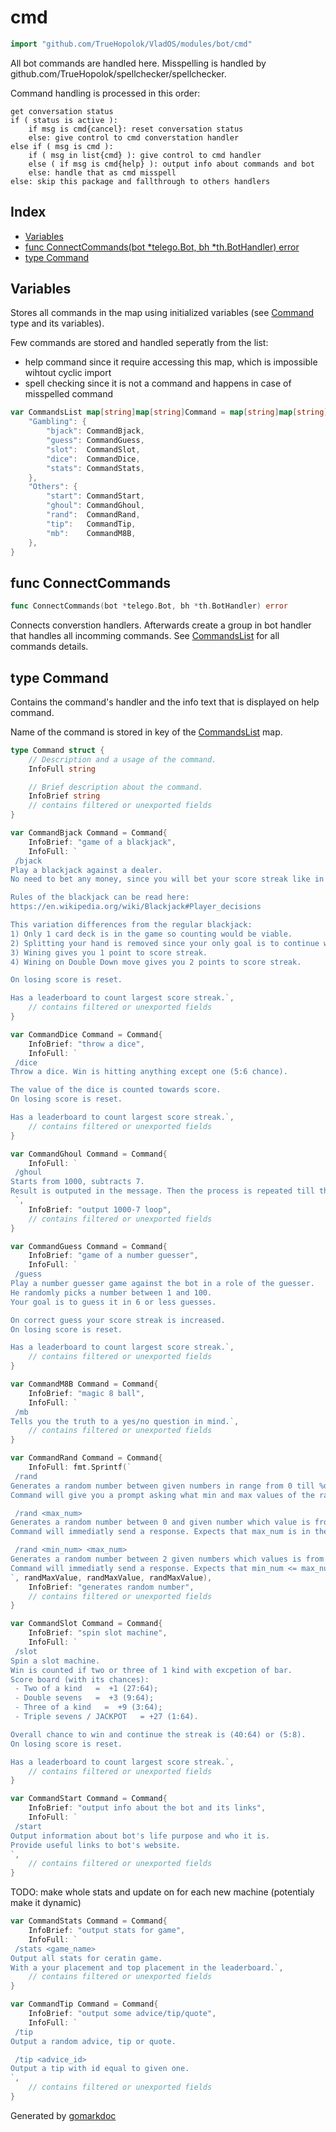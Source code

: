 <!-- Code generated by gomarkdoc. DO NOT EDIT -->

# cmd

```go
import "github.com/TrueHopolok/VladOS/modules/bot/cmd"
```

All bot commands are handled here. Misspelling is handled by github.com/TrueHopolok/spellchecker/spellchecker.

Command handling is processed in this order:

```
get conversation status
if ( status is active ):
	if msg is cmd{cancel}: reset conversation status
	else: give control to cmd converstation handler
else if ( msg is cmd ):
	if ( msg in list{cmd} ): give control to cmd handler
	else ( if msg is cmd{help} ): output info about commands and bot
 	else: handle that as cmd misspell
else: skip this package and fallthrough to others handlers
```

## Index

- [Variables](<#variables>)
- [func ConnectCommands\(bot \*telego.Bot, bh \*th.BotHandler\) error](<#ConnectCommands>)
- [type Command](<#Command>)


## Variables

<a name="CommandsList"></a>Stores all commands in the map using initialized variables \(see [Command](<#Command>) type and its variables\).

Few commands are stored and handled seperatly from the list:

- help command since it require accessing this map, which is impossible wihtout cyclic import
- spell checking since it is not a command and happens in case of misspelled command

```go
var CommandsList map[string]map[string]Command = map[string]map[string]Command{
    "Gambling": {
        "bjack": CommandBjack,
        "guess": CommandGuess,
        "slot":  CommandSlot,
        "dice":  CommandDice,
        "stats": CommandStats,
    },
    "Others": {
        "start": CommandStart,
        "ghoul": CommandGhoul,
        "rand":  CommandRand,
        "tip":   CommandTip,
        "mb":    CommandM8B,
    },
}
```

<a name="ConnectCommands"></a>
## func ConnectCommands

```go
func ConnectCommands(bot *telego.Bot, bh *th.BotHandler) error
```

Connects converstion handlers. Afterwards create a group in bot handler that handles all incomming commands. See [CommandsList](<#CommandsList>) for all commands details.

<a name="Command"></a>
## type Command

Contains the command's handler and the info text that is displayed on help command.

Name of the command is stored in key of the [CommandsList](<#CommandsList>) map.

```go
type Command struct {
    // Description and a usage of the command.
    InfoFull string

    // Brief description about the command.
    InfoBrief string
    // contains filtered or unexported fields
}
```

<a name="CommandBjack"></a>

```go
var CommandBjack Command = Command{
    InfoBrief: "game of a blackjack",
    InfoFull: `
 /bjack
Play a blackjack against a dealer. 
No need to bet any money, since you will bet your score streak like in dice and slots.

Rules of the blackjack can be read here:
https://en.wikipedia.org/wiki/Blackjack#Player_decisions

This variation differences from the regular blackjack:
1) Only 1 card deck is in the game so counting would be viable.
2) Splitting your hand is removed since your only goal is to continue win streak and not to earn net positive.
3) Wining gives you 1 point to score streak.
4) Wining on Double Down move gives you 2 points to score streak. 

On losing score is reset.

Has a leaderboard to count largest score streak.`,
    // contains filtered or unexported fields
}
```

<a name="CommandDice"></a>

```go
var CommandDice Command = Command{
    InfoBrief: "throw a dice",
    InfoFull: `
 /dice
Throw a dice. Win is hitting anything except one (5:6 chance).

The value of the dice is counted towards score.
On losing score is reset.

Has a leaderboard to count largest score streak.`,
    // contains filtered or unexported fields
}
```

<a name="CommandGhoul"></a>

```go
var CommandGhoul Command = Command{
    InfoFull: `
 /ghoul
Starts from 1000, subtracts 7.
Result is outputed in the message. Then the process is repeated till the 0. 
 `,
    InfoBrief: "output 1000-7 loop",
    // contains filtered or unexported fields
}
```

<a name="CommandGuess"></a>

```go
var CommandGuess Command = Command{
    InfoBrief: "game of a number guesser",
    InfoFull: `
 /guess
Play a number guesser game against the bot in a role of the guesser.
He randomly picks a number between 1 and 100.
Your goal is to guess it in 6 or less guesses. 

On correct guess your score streak is increased.
On losing score is reset.

Has a leaderboard to count largest score streak.`,
    // contains filtered or unexported fields
}
```

<a name="CommandM8B"></a>

```go
var CommandM8B Command = Command{
    InfoBrief: "magic 8 ball",
    InfoFull: `
 /mb
Tells you the truth to a yes/no question in mind.`,
    // contains filtered or unexported fields
}
```

<a name="CommandRand"></a>

```go
var CommandRand Command = Command{
    InfoFull: fmt.Sprintf(`
 /rand
Generates a random number between given numbers in range from 0 till %d included.
Command will give you a prompt asking what min and max values of the random you want.

 /rand <max_num>
Generates a random number between 0 and given number which value is from 0 till %d included.
Command will immediatly send a response. Expects that max_num is in the allowed range.

 /rand <min_num> <max_num>
Generates a random number between 2 given numbers which values is from 0 till %d included.
Command will immediatly send a response. Expects that min_num <= max_num and they are in the allowed range.
`, randMaxValue, randMaxValue, randMaxValue),
    InfoBrief: "generates random number",
    // contains filtered or unexported fields
}
```

<a name="CommandSlot"></a>

```go
var CommandSlot Command = Command{
    InfoBrief: "spin slot machine",
    InfoFull: `
 /slot
Spin a slot machine.
Win is counted if two or three of 1 kind with excpetion of bar.
Score board (with its chances):
 - Two of a kind   =  +1 (27:64);
 - Double sevens   =  +3 (9:64);
 - Three of a kind   =  +9 (3:64);
 - Triple sevens / JACKPOT   = +27 (1:64).

Overall chance to win and continue the streak is (40:64) or (5:8).
On losing score is reset.

Has a leaderboard to count largest score streak.`,
    // contains filtered or unexported fields
}
```

<a name="CommandStart"></a>

```go
var CommandStart Command = Command{
    InfoBrief: "output info about the bot and its links",
    InfoFull: `
 /start
Output information about bot's life purpose and who it is.
Provide useful links to bot's website. 
`,
    // contains filtered or unexported fields
}
```

<a name="CommandStats"></a>TODO: make whole stats and update on for each new machine \(potentialy make it dynamic\)

```go
var CommandStats Command = Command{
    InfoBrief: "output stats for game",
    InfoFull: `
 /stats <game_name>
Output all stats for ceratin game.
With a your placement and top placement in the leaderboard.`,
    // contains filtered or unexported fields
}
```

<a name="CommandTip"></a>

```go
var CommandTip Command = Command{
    InfoBrief: "output some advice/tip/quote",
    InfoFull: `
 /tip
Output a random advice, tip or quote.

 /tip <advice_id>
Output a tip with id equal to given one. 
`,
    // contains filtered or unexported fields
}
```

Generated by [gomarkdoc](<https://github.com/princjef/gomarkdoc>)
